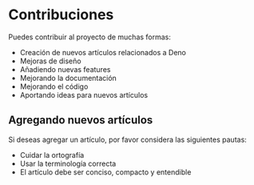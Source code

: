 # Contribuciones

Puedes contribuir al proyecto de muchas formas:

- Creación de nuevos artículos relacionados a Deno
- Mejoras de diseño
- Añadiendo nuevas features
- Mejorando la documentación
- Mejorando el código
- Aportando ideas para nuevos artículos

## Agregando nuevos artículos

Si deseas agregar un artículo, por favor considera las siguientes pautas:

- Cuidar la ortografía
- Usar la terminología correcta
- El artículo debe ser conciso, compacto y entendible
